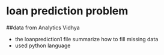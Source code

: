 # loan prediction problem
##data from Analytics Vidhya
* the loanprediction1 file summarize how to fill missing data
* used python language
